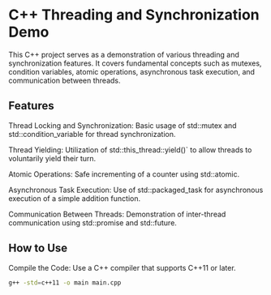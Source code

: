 # C++ Threading and Synchronization Demo

This C++ project serves as a demonstration of various threading and synchronization features. It covers fundamental concepts such as mutexes, condition variables, atomic operations, asynchronous task execution, and communication between threads.

## Features

Thread Locking and Synchronization:
    Basic usage of std::mutex and std::condition_variable for thread synchronization.

 Thread Yielding:
    Utilization of std::this_thread::yield()` to allow threads to voluntarily yield their turn.

 Atomic Operations:
    Safe incrementing of a counter using std::atomic.

 Asynchronous Task Execution:
   Use of std::packaged_task for asynchronous execution of a simple addition function.

 Communication Between Threads:
   Demonstration of inter-thread communication using std::promise and std::future.

## How to Use

 Compile the Code:
    Use a C++ compiler that supports C++11 or later.
   ```bash
   g++ -std=c++11 -o main main.cpp
